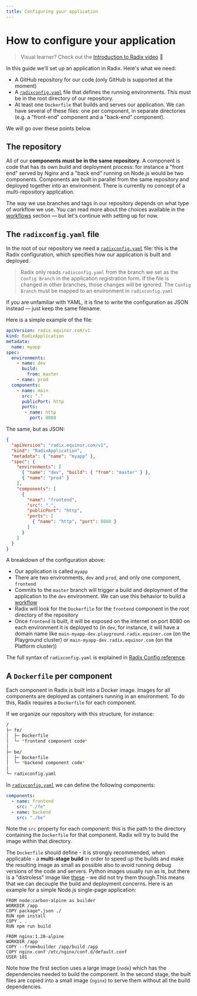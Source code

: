 ```yaml
---
title: Configuring your application
---
```


# How to configure your application

> Visual learner? Check out the [Introduction to Radix video](https://web.microsoftstream.com/video/fa523b5c-3509-4e11-97b0-868ae499f603) 🎥

In this guide we'll set up an application in Radix. Here's what we need:

- A GitHub repository for our code (only GitHub is supported at the moment)
- A [`radixconfig.yaml`](../../references/reference-radix-config/) file that defines the running environments. This must be in the root directory of our repository.
- At least one `Dockerfile` that builds and serves our application. We can have several of these files: one per component, in separate directories (e.g. a "front-end" component and a "back-end" component).

We will go over these points below.

## The repository

All of our **components must be in the same repository**. A component is code that has its own build and deployment process: for instance a "front end" served by Nginx and a "back end" running on Node.js would be two components. Components are built in parallel from the same repository and deployed together into an environment. There is currently no concept of a multi-repository application.

The way we use branches and tags in our repository depends on what type of workflow we use. You can read more about the choices available in the [workflows](../workflows/) section — but let's continue with setting up for now.

## The `radixconfig.yaml` file

In the root of our repository we need a [`radixconfig.yaml`](../../references/reference-radix-config/) file: this is the Radix configuration, which specifies how our application is built and deployed.

> Radix only reads `radixconfig.yaml` from the branch we set as the `Config Branch` in the application registration form. If the file is changed in other branches, those changes will be ignored. The `Config Branch` must be mapped to an environment in `radixconfig.yaml`

If you are unfamiliar with YAML, it is fine to write the configuration as JSON instead — just keep the same filename.

Here is a simple example of the file:

```yaml
apiVersion: radix.equinor.com/v1
kind: RadixApplication
metadata:
  name: myapp
spec:
  environments:
    - name: dev
      build:
        from: master
    - name: prod
  components:
    - name: main
      src: "."
      publicPort: http
      ports:
       - name: http
         port: 8080
```

The same, but as JSON:

```json
{
  "apiVersion": "radix.equinor.com/v1",
  "kind": "RadixApplication",
  "metadata": { "name": "myapp" },
  "spec": {
    "environments": [
      { "name": "dev", "build": { "from": "master" } },
      { "name": "prod" }
    ],
    "components": [
      {
        "name": "frontend",
        "src": ".",
        "publicPort": "http",
        "ports": [
          { "name": "http", "port": 8080 }
        ]
      }
    ]
  }
}
```

A breakdown of the configuration above:

- Our application is called `myapp`
- There are two environments, `dev` and `prod`, and only one component, `frontend`
- Commits to the `master` branch will trigger a build and deployment of the application to the `dev` environment. We can use this behavior to build a [workflow](../workflows/)
- Radix will look for the `Dockerfile` for the `frontend` component in the root directory of the repository
- Once `frontend` is built, it will be exposed on the internet on port 8080 on each environment it is deployed to (in `dev`, for instance, it will have a domain name like `main-myapp-dev.playground.radix.equinor.com` (on the Playground cluster) or `main-myapp-dev.radix.equinor.com` (on the Platform cluster))

The full syntax of `radixconfig.yaml` is explained in [Radix Config reference](../../references/reference-radix-config/).

## A `Dockerfile` per component

Each component in Radix is built into a Docker image. Images for all components are deployed as containers running in an environment. To do this, Radix requires a `Dockerfile` for each component.

If we organize our repository with this structure, for instance:

```sh
/
├─ fe/
│  ├─ Dockerfile
│  └─ *frontend component code*
│
├─ be/
│  ├─ Dockerfile
│  └─ *backend component code*
│
└─ radixconfig.yaml
```

In [`radixconfig.yaml`](../../references/reference-radix-config/#components) we can define the following components:

```yaml
components:
  - name: frontend
    src: "./fe"
  - name: backend
    src: "./be"
```

Note the `src` property for each component: this is the path to the directory containing the `Dockerfile` for that component. Radix will try to build the image within that directory.

The `Dockerfile` should define - it is strongly recommended, when applicable - a **multi-stage build** in order to speed up the builds and make the resulting image as small as possible  also to avoid running debug versions of the code and servers. Python images usually run as is, but there is a "distroless" image like [these](https://github.com/GoogleContainerTools/distroless#docker) - we did not try them though.This means that we can decouple the build and deployment concerns. Here is an example for a simple Node.js single-page application:

```docker
FROM node:carbon-alpine as builder
WORKDIR /app
COPY package*.json ./
RUN npm install
COPY . .
RUN npm run build

FROM nginx:1.20-alpine
WORKDIR /app
COPY --from=builder /app/build /app
COPY nginx.conf /etc/nginx/conf.d/default.conf
USER 101
```

Note how the first section uses a large image (`node`) which has the dependencies needed to build the component. In the second stage, the built files are copied into a small image (`nginx`) to serve them without all the build dependencies.


